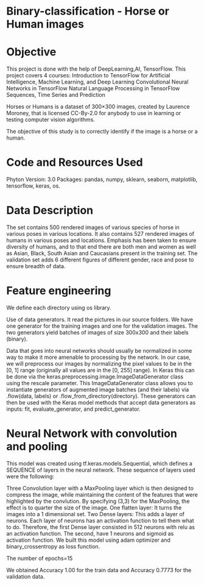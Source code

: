 # Binary-classification - Horse or Human images

# Objective

This project is done with the help of DeepLearning,AI, TensorFlow. This project covers 4 courses:
Introduction to TensorFlow for Artificial Intelligence, Machine Learning, and Deep Learning
Convolutional Neural Networks in TensorFlow
Natural Language Processing in TensorFlow
Sequences, Time Series and Prediction

Horses or Humans is a dataset of 300×300 images, created by Laurence Moroney, that is licensed CC-By-2.0 for anybody to use in learning or testing computer vision algorithms.

The objective of this study is to correctly identify if the image is a horse or a human.

# Code and Resources Used
Phyton Version: 3.0
Packages: pandas, numpy, sklearn, seaborn, matplotlib, tensorflow, keras, os.

# Data Description
The set contains 500 rendered images of various species of horse in various poses in various locations. It also contains 527 rendered images of humans in various poses and locations. Emphasis has been taken to ensure diversity of humans, and to that end there are both men and women as well as Asian, Black, South Asian and Caucasians present in the training set. The validation set adds 6 different figures of different gender, race and pose to ensure breadth of data.

# Feature engineering
We define each directory using os library.

Use of data generators. It read the pictures in our source folders. We have one generator for the training images and one for the validation images. The two generators yield batches of images of size 300x300 and their labels (binary).

Data that goes into neural networks should usually be normalized in some way to make it more amenable to processing by the network. In our case, we will preprocess our images by normalizing the pixel values to be in the [0, 1] range (originally all values are in the [0, 255] range). In Keras this can be done via the keras.preprocessing.image.ImageDataGenerator class using the rescale parameter. This ImageDataGenerator class allows you to instantiate generators of augmented image batches (and their labels) via .flow(data, labels) or .flow_from_directory(directory). These generators can then be used with the Keras model methods that accept data generators as inputs: fit, evaluate_generator, and predict_generator.

# Neural Network with convolution and pooling
This model was created using tf.keras.models.Sequential, which defines a SEQUENCE of layers in the neural network. These sequence of layers used were the following:

Three Convolution layer with a MaxPooling layer which is then designed to compress the image, while maintaining the content of the features that were highlighted by the convlution. By specifying (3,3) for the MaxPooling, the effect is to quarter the size of the image.
One flatten layer: It turns the images into a 1 dimensional set.
Two Dense layers: This adds a layer of neurons. Each layer of neurons has an activation function to tell them what to do. Therefore, the first Dense layer consisted in 512 neurons with relu as an activation function. The second, have 1 neurons and sigmoid as activation function.
We built this model using adam optimizer and binary_crossentropy as loss function.

The number of epochs=15

We obtained Accuracy 1.00 for the train data and Accuracy 0.7773 for the validation data.

